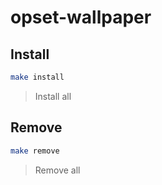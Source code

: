 
# opset-wallpaper

## Install

``` sh
make install
```

> Install all

## Remove

``` sh
make remove
```

> Remove all
